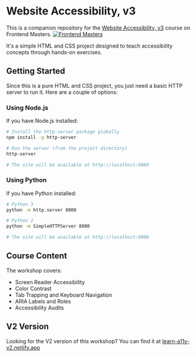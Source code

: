 # Website Accessibility, v3
This is a companion repository for the [Website Accessibility, v3](https://frontendmasters.com/courses/accessibility-v3/) course on Frontend Masters.
[![Frontend Masters](https://static.frontendmasters.com/assets/brand/logos/full.png)](https://frontendmasters.com/courses/accessibility-v3/)

It's a simple HTML and CSS project designed to teach accessibility concepts through hands-on exercises.

## Getting Started

Since this is a pure HTML and CSS project, you just need a basic HTTP server to run it. Here are a couple of options:

### Using Node.js

If you have Node.js installed:

```bash
# Install the http-server package globally
npm install -g http-server

# Run the server (from the project directory)
http-server

# The site will be available at http://localhost:8080
```

### Using Python

If you have Python installed:

```bash
# Python 3
python -m http.server 8000

# Python 2
python -m SimpleHTTPServer 8000

# The site will be available at http://localhost:8000
```

## Course Content

The workshop covers:

- Screen Reader Accessibility
- Color Contrast
- Tab Trapping and Keyboard Navigation
- ARIA Labels and Roles
- Accessibility Audits

## V2 Version

Looking for the V2 version of this workshop? You can find it at [learn-a11y-v2.netlify.app](https://learn-a11y-v2.netlify.app/)

